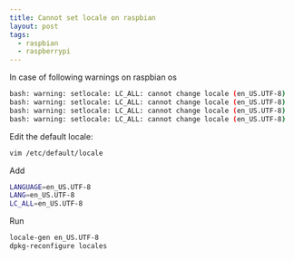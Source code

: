 ```yaml
---
title: Cannot set locale on raspbian
layout: post
tags:
  - raspbian
  - raspberrypi
---
```


In case of following warnings on raspbian os
```bash
bash: warning: setlocale: LC_ALL: cannot change locale (en_US.UTF-8)
bash: warning: setlocale: LC_ALL: cannot change locale (en_US.UTF-8)
bash: warning: setlocale: LC_ALL: cannot change locale (en_US.UTF-8)
bash: warning: setlocale: LC_ALL: cannot change locale (en_US.UTF-8)
```

Edit the default locale:
```bash
vim /etc/default/locale
```

Add
```bash
LANGUAGE=en_US.UTF-8
LANG=en_US.UTF-8
LC_ALL=en_US.UTF-8
```

Run
```bash
locale-gen en_US.UTF-8
dpkg-reconfigure locales
```